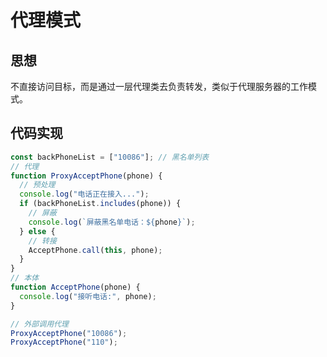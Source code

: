 # 代理模式

## 思想

不直接访问目标，而是通过一层代理类去负责转发，类似于代理服务器的工作模式。

## 代码实现

```js
const backPhoneList = ["10086"]; // 黑名单列表
// 代理
function ProxyAcceptPhone(phone) {
  // 预处理
  console.log("电话正在接入...");
  if (backPhoneList.includes(phone)) {
    // 屏蔽
    console.log(`屏蔽黑名单电话：${phone}`);
  } else {
    // 转接
    AcceptPhone.call(this, phone);
  }
}
// 本体
function AcceptPhone(phone) {
  console.log("接听电话:", phone);
}

// 外部调用代理
ProxyAcceptPhone("10086");
ProxyAcceptPhone("110");
```
